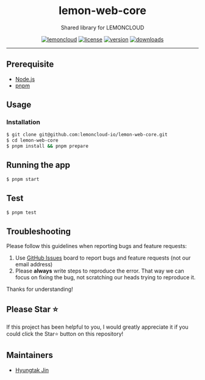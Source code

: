 <div align="center">
  <div>
    <h1 align="center">lemon-web-core</h1>
  </div>
  <p>
    Shared library for LEMONCLOUD
  </p>
</div>

<div align="center" markdown="1">

[![lemoncloud](https://img.shields.io/badge/by-LEMONCLOUD-ED6F31?logo=github)](https://github.com/lemoncloud-io)
[![license](https://img.shields.io/badge/license-MIT-151515.svg?logo=data:image/svg+xml;base64,PHN2ZyB4bWxucz0iaHR0cDovL3d3dy53My5vcmcvMjAwMC9zdmciIGZpbGw9Im5vbmUiIHN0cm9rZT0iI0ZGRiIgdmlld0JveD0iMCAwIDI0IDI0Ij48cGF0aCBzdHJva2UtbGluZWNhcD0icm91bmQiIHN0cm9rZS1saW5lam9pbj0icm91bmQiIHN0cm9rZS13aWR0aD0iMiIgZD0ibTMgNiAzIDFtMCAwLTMgOWE1IDUgMCAwIDAgNi4wMDEgME02IDdsMyA5TTYgN2w2LTJtNiAyIDMtMW0tMyAxLTMgOWE1IDUgMCAwIDAgNi4wMDEgME0xOCA3bDMgOW0tMy05LTYtMm0wLTJ2Mm0wIDE2VjVtMCAxNkg5bTMgMGgzIi8+PC9zdmc+)](https://github.com/lemoncloud-io/lemon-web-core/blob/main/LICENSE)
[![version](https://img.shields.io/npm/v/@lemoncloud/lemon-web-core?logo=semanticrelease&label=release&color=C73659)](https://www.npmjs.com/package/@lemoncloud/lemon-web-core)
[![downloads](https://img.shields.io/npm/dt/@lemoncloud/lemon-web-core?color=A91D3A&logo=npm)](https://www.npmjs.com/package/@lemoncloud/lemon-web-core)

</div>

---

## Prerequisite

-   [Node.js](https://nodejs.org/)
-   [pnpm](https://pnpm.io/)

## Usage

### Installation

```bash
$ git clone git@github.com:lemoncloud-io/lemon-web-core.git
$ cd lemon-web-core
$ pnpm install && pnpm prepare
```

## Running the app

```bash
$ pnpm start
```

## Test

```bash
$ pnpm test
```

## Troubleshooting

Please follow this guidelines when reporting bugs and feature requests:

1. Use [GitHub Issues](https://github.com/lemoncloud-io/lemon-web-core/issues) board to report bugs and feature requests (not our email address)
2. Please **always** write steps to reproduce the error. That way we can focus on fixing the bug, not scratching our heads trying to reproduce it.

Thanks for understanding!

## Please Star ⭐️

If this project has been helpful to you, I would greatly appreciate it if you could click the Star⭐️ button on this repository!

## Maintainers

-   [Hyungtak Jin](https://github.com/louis-lemon)
